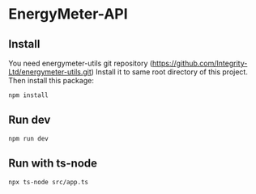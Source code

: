 # EnergyMeter-API

## Install
You need energymeter-utils git repository (https://github.com/Integrity-Ltd/energymeter-utils.git)
Install it to same root directory of this project.
Then install this package:
```
npm install
```
## Run dev
```
npm run dev
```
## Run with ts-node
```
npx ts-node src/app.ts
```
